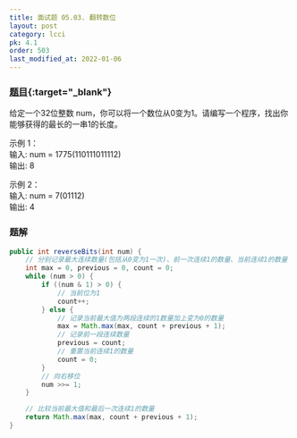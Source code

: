 ```yaml
---
title: 面试题 05.03. 翻转数位
layout: post
category: lcci
pk: 4.1
order: 503
last_modified_at: 2022-01-06
---
```


### [题目](https://leetcode.cn/reverse-bits-lcci/){:target="_blank"}

给定一个32位整数 num，你可以将一个数位从0变为1。请编写一个程序，找出你能够获得的最长的一串1的长度。

示例 1：  
输入: num = 1775(110111011112)  
输出: 8

示例 2：  
输入: num = 7(01112)  
输出: 4

### 题解

```java
public int reverseBits(int num) {
    // 分别记录最大连续数量(包括从0变为1一次)、前一次连续1的数量、当前连续1的数量
    int max = 0, previous = 0, count = 0;
    while (num > 0) {
        if ((num & 1) > 0) {
            // 当前位为1
            count++;
        } else {
            // 记录当前最大值为两段连续的1数量加上变为0的数量
            max = Math.max(max, count + previous + 1);
            // 记录前一段连续数量
            previous = count;
            // 重置当前连续1的数量
            count = 0;
        }
        // 向右移位
        num >>= 1;
    }

    // 比较当前最大值和最后一次连续1的数量
    return Math.max(max, count + previous + 1);
}
```